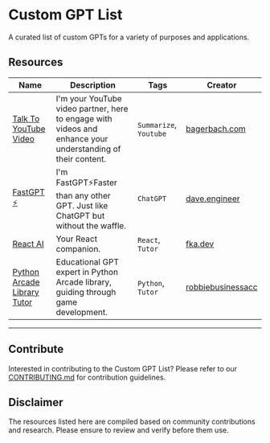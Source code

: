 # Custom GPT List

A curated list of custom GPTs for a variety of purposes and applications.

## Resources

| Name | Description | Tags | Creator |
| ---- | ----------- | ---- | ------- |
| [Talk To YouTube Video](https://chat.openai.com/g/g-ynY1wMTRY-talk-to-youtube-video) | I'm your YouTube video partner, here to engage with videos and enhance your understanding of their content. | `Summarize`, `Youtube`| [bagerbach.com](https://bagerbach.com) |
| [FastGPT ⚡](https://chat.openai.com/g/g-VnlKc5BQK-fastgpt) | I'm FastGPT⚡Faster than any other GPT. Just like ChatGPT but without the waffle. | `ChatGPT`| [dave.engineer](https://dave.engineer) |
| [React AI](https://chat.openai.com/g/g-AVrfRPzod-react-ai) | Your React companion. |`React`, `Tutor`| [fka.dev](https://fka.dev) |
| [Python Arcade Library Tutor](https://chat.openai.com/g/g-INDKlxDEO-python-arcade-library-tutor) | Educational GPT expert in Python Arcade library, guiding through game development. |`Python`, `Tutor`| [robbiebusinessacc](https://github.com/robbiebusinessacc) |
---


## Contribute

Interested in contributing to the Custom GPT List? Please refer to our [CONTRIBUTING.md](https://github.com/ResourceChest/.github/blob/main/CONTRIBUTING.md) for contribution guidelines.

## Disclaimer

The resources listed here are compiled based on community contributions and research. Please ensure to review and verify before them use.
